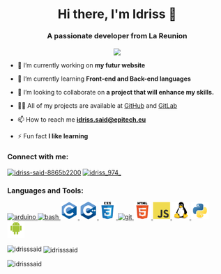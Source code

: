 <h1 align="center">Hi there, I'm Idriss 👋</h1>
<h3 align="center">A passionate developer from La Reunion</h3>

<p align="center">
    <img align="center" src="https://media.giphy.com/media/RbDKaczqWovIugyJmW/giphy.gif">
</p>

- 🔭 I’m currently working on **my futur website**

- 🌱 I’m currently learning **Front-end and Back-end languages**

- 👯 I’m looking to collaborate on **a project that will enhance my skills.**

- 👨‍💻 All of my projects are available at [GitHub](https://github.com/IdrissSaid?tab=repositories) and [GitLab](https://gitlab.com/users/IdrissSaid/projects)

- 📫 How to reach me **idriss.said@epitech.eu**

- ⚡ Fun fact **I like learning**

<h3 align="left">Connect with me:</h3>
<p align="left">
<a href="https://linkedin.com/in/idriss-said-8865b2200" target="blank"><img align="center" src="https://raw.githubusercontent.com/rahuldkjain/github-profile-readme-generator/master/src/images/icons/Social/linked-in-alt.svg" alt="idriss-said-8865b2200" height="30" width="40" /></a>
<a href="https://instagram.com/idriss_974_" target="blank"><img align="center" src="https://raw.githubusercontent.com/rahuldkjain/github-profile-readme-generator/master/src/images/icons/Social/instagram.svg" alt="idriss_974_" height="30" width="40" /></a>
</p>

<h3 align="left">Languages and Tools:</h3>
<p align="left"> <a href="https://www.arduino.cc/" target="_blank" rel="noreferrer"> <img src="https://cdn.worldvectorlogo.com/logos/arduino-1.svg" alt="arduino" width="40" height="40"/> </a> <a href="https://www.gnu.org/software/bash/" target="_blank" rel="noreferrer"> <img src="https://www.vectorlogo.zone/logos/gnu_bash/gnu_bash-icon.svg" alt="bash" width="40" height="40"/> </a> <a href="https://www.cprogramming.com/" target="_blank" rel="noreferrer"> <img src="https://raw.githubusercontent.com/devicons/devicon/master/icons/c/c-original.svg" alt="c" width="40" height="40"/> </a> <a href="https://www.w3schools.com/cpp/" target="_blank" rel="noreferrer"> <img src="https://raw.githubusercontent.com/devicons/devicon/master/icons/cplusplus/cplusplus-original.svg" alt="cplusplus" width="40" height="40"/> </a> <a href="https://www.w3schools.com/css/" target="_blank" rel="noreferrer"> <img src="https://raw.githubusercontent.com/devicons/devicon/master/icons/css3/css3-original-wordmark.svg" alt="css3" width="40" height="40"/> </a> <a href="https://git-scm.com/" target="_blank" rel="noreferrer"> <img src="https://www.vectorlogo.zone/logos/git-scm/git-scm-icon.svg" alt="git" width="40" height="40"/> </a> <a href="https://www.w3.org/html/" target="_blank" rel="noreferrer"> <img src="https://raw.githubusercontent.com/devicons/devicon/master/icons/html5/html5-original-wordmark.svg" alt="html5" width="40" height="40"/> </a> <a href="https://developer.mozilla.org/en-US/docs/Web/JavaScript" target="_blank" rel="noreferrer"> <img src="https://raw.githubusercontent.com/devicons/devicon/master/icons/javascript/javascript-original.svg" alt="javascript" width="40" height="40"/> </a> <a href="https://www.linux.org/" target="_blank" rel="noreferrer"> <img src="https://raw.githubusercontent.com/devicons/devicon/master/icons/linux/linux-original.svg" alt="linux" width="40" height="40"/> </a> <a href="https://www.python.org" target="_blank" rel="noreferrer"> <img src="https://raw.githubusercontent.com/devicons/devicon/master/icons/python/python-original.svg" alt="python" width="40" height="40"/> </a> <a href="https://developer.android.com" target="_blank" rel="noreferrer"> <img src="https://raw.githubusercontent.com/devicons/devicon/master/icons/android/android-original-wordmark.svg" alt="android" width="40" height="40"/> </a></p>


<p><img align="left" src="https://github-readme-stats.vercel.app/api/top-langs?username=idrisssaid&show_icons=true&locale=en&layout=compact" alt="idrisssaid" /></p>

<p>&nbsp;<img align="center" src="https://github-readme-stats.vercel.app/api?username=idrisssaid&show_icons=true&locale=en" alt="idrisssaid" /></p>

<p><img align="center" src="https://github-readme-streak-stats.herokuapp.com/?user=idrisssaid&" alt="idrisssaid" /></p>
